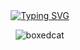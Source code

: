 <div align="center">
  <a href="https://git.io/typing-svg">
    <img src="https://readme-typing-svg.demolab.com?font=Fira+Code&pause=1000&color=953DF7&width=635&lines=Hi+there+%F0%9F%91%8B%2C+I'm+Angus+Sun." alt="Typing SVG"/>
  </a>
  
  ![boxedcat](https://i.pinimg.com/originals/a4/7b/0b/a47b0b819f3b04c3ea9b7af0580ed165.gif)
</div>

